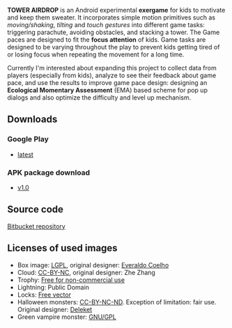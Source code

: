 **TOWER AIRDROP** is an Android experimental **exergame** for kids to motivate and keep them sweater. It incorporates simple motion primitives such as _moving/shaking_, _tilting_ and _touch gestures_ into different game tasks: triggering parachute, avoiding obstacles, and stacking a tower. The Game paces are designed to fit the **focus attention** of kids. Game tasks are designed to be varying throughout the play to prevent kids getting tired of or losing focus when repeating the movement for a long time. <!--more-->

Currently I'm interested about expanding this project to collect data from players (especially from kids), analyze to see their feedback about game pace, and use the results to improve game pace design: designing an **Ecological Momentary Assessment** (EMA) based scheme for pop up dialogs and also optimize the difficulty and level up mechanism.

## Downloads

### Google Play

- [latest](https://play.google.com/store/apps/details?id=edu.neu.mhealth.qutang.towerairdrop)

### APK package download

- [v1.0](https://bitbucket.org/qutang/towerairdrop/downloads/TowerAirdrop-v1.0.apk)

## Source code

[Bitbucket repository](https://bitbucket.org/qutang/towerairdrop/overview)

## Licenses of used images

- Box image: [LGPL](http://www.gnu.org/licenses/lgpl.html), original designer: [Everaldo Coelho](http://www.everaldo.com)
- Cloud: [CC-BY-NC](http://www.everaldo.com/), original designer: Zhe Zhang
- Trophy: [Free for non-commercial use](http://www.customicondesign.com/)
- Lightning: Public Domain
- Locks: [Free vector](http://www.freevectors.net/)
- Halloween monsters: [CC-BY-NC-ND](http://creativecommons.org/licenses/by-nc-nd/3.0/). Exception of limitation: fair use. Original designer: [Deleket](http://deleket.deviantart.com)
- Green vampire monster: [GNU/GPL](http://www.gnu.org/licenses/gpl.html)
